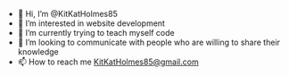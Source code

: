 - 👋 Hi, I’m @KitKatHolmes85
- 👀 I’m interested in website development
- 🌱 I’m currently trying to teach myself code
- 💞️ I’m looking to communicate with people who are willing to share their knowledge
- 📫 How to reach me KitKatHolmes85@gmail.com

<!---
KitKatHolmes85/KitKatHolmes85 is a ✨ special ✨ repository because its `README.md` (this file) appears on your GitHub profile.
You can click the Preview link to take a look at your changes.
--->
